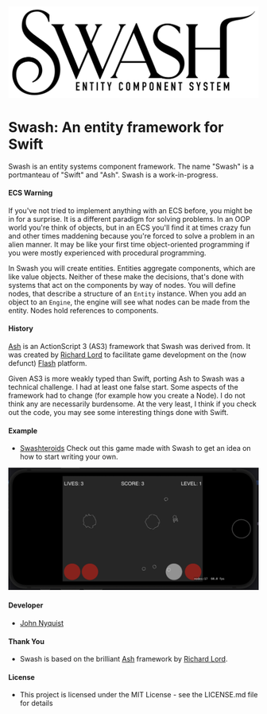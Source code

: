 <img src="./images/swash.png" width="600" />

# Swash: An entity framework for Swift

Swash is an entity systems component framework. The name "Swash" is a portmanteau of "Swift" and "Ash". Swash is a work-in-progress.

#### ECS Warning
If you've not tried to implement anything with an ECS before, you might be in for a surprise. It is a different paradigm for solving problems. In an OOP world you're think of objects, but in an ECS you'll find it at times crazy fun and other times maddening because you're forced to solve a problem in an alien manner. It may be like your first time object-oriented programming if you were mostly experienced with procedural programming. 

In Swash you will create entities. Entities aggregate components, which are like value objects. Neither of these make the decisions, that's done with systems that act on the components by way of nodes. You will define nodes, that describe a structure of an `Entity` instance. When you add an object to an `Engine`, the engine will see what nodes can be made from the entity. Nodes hold references to components. 

#### History
[Ash](https://github.com/richardlord/Ash) is an ActionScript 3 (AS3) framework that Swash was derived from. It was created by [Richard Lord](https://richardlord.net) to facilitate game development on the (now defunct) [Flash](https://www.adobe.com/products/flashplayer/end-of-life.html) platform.

Given AS3 is more weakly typed than Swift, porting Ash to Swash was a technical challenge. I had at least one false start. Some aspects of the framework had to change (for example how you create a Node). I do not think any are necessarily burdensome. At the very least, I think if you check out the code, you may see some interesting things done with Swift.

#### Example
- [Swashteroids](https://github.com/johnrnyquist/Swashteroids) Check out this game made with Swash to get an idea on how to start writing your own. 


![Swashteroids](images/swashteroids.png)


#### Developer
- [John Nyquist](https://linkedin.com/in/nyquist)


#### Thank You
- Swash is based on the brilliant [Ash](https://github.com/richardlord/Ash) framework by [Richard Lord](https://richardlord.net). 


#### License
- This project is licensed under the MIT License - see the LICENSE.md file for details
